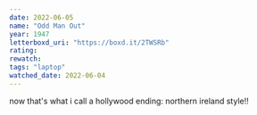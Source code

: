 ```yaml
---
date: 2022-06-05
name: "Odd Man Out"
year: 1947
letterboxd_uri: "https://boxd.it/2TWSRb"
rating: 
rewatch: 
tags: "laptop"
watched_date: 2022-06-04
---
```


now that's what i call a hollywood ending: northern ireland style!!
